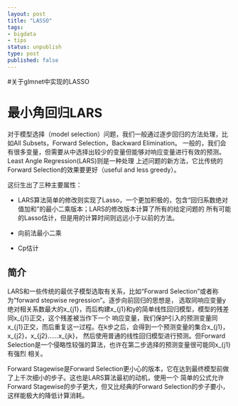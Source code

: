 ```yaml
--- 
layout: post
title: "LASSO"
tags: 
- bigdata
- tips
status: unpublish
type: post
published: false
---
```


#关于glmnet中实现的LASSO

# 最小角回归LARS

对于模型选择（model selection）问题，我们一般通过逐步回归的方法处理，比如All Subsets，Forward Selection，Backward Elimination。
一般的，我们会有很多变量，但需要从中选择出较少的变量但能够对响应变量进行有效的预测。Least Angle Regression(LARS)则是一种处理
上述问题的新方法，它比传统的Forward Selection的效果要更好（useful and less greedy）。

这衍生出了三种主要属性：

- LARS算法简单的修改则实现了Lasso，一个更加积极的，包含“回归系数绝对值加和”的最小二乘版本；LARS的修改版本计算了所有的给定问题的
所有可能的Lasso估计，但是用的计算时间则远远小于以前的方法。

- 向前法最小二乘

- Cp估计

## 简介

LARS和一些传统的最优子模型选取有关系，比如“Forward Selection”或者称为“forward stepwise regression”。逐步向前回归的思想是，
选取同响应变量y绝对相关系数最大的x_{j1}，而后构建x_{j1}和y的简单线性回归模型，模型的残差同x_{j1}正交，这个残差被当作下一个
响应变量，我们保护引入的预测变量同x_{j1}正交，而后重复这一过程。在k步之后，会得到一个预测变量的集合x_{j1}，x_{j2}，x_{j2}……x_{jk}，
然后使用普通的线性回归模型进行预测。但Forward Selection是一个侵略性较强的算法，也许在第二步选择的预测变量很可能同x_{j1}有强烈
相关。

Forward Stagewise是Forward Selection更小心的版本，它在达到最终模型前做了上千次细小的步子。这也是LARS算法最初的动机，使用一个
简单的公式允许Forward Stagewise的步子更大，但又比经典的Forward Selection的步子要小，这样能极大的降低计算消耗。